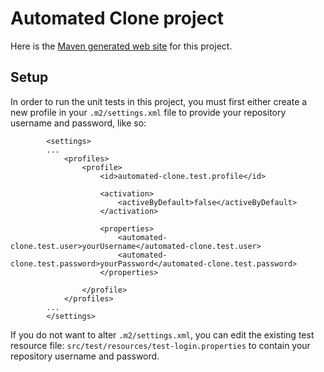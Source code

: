 Automated Clone project
=======================

Here is the [Maven generated web site]() for this project.

Setup
-----

In order to run the unit tests in this project, you must first either create a
new profile in your `.m2/settings.xml` file to provide your repository username
and password, like so:

            <settings>
            ...
                <profiles>
                    <profile>
                        <id>automated-clone.test.profile</id>

                        <activation>
                            <activeByDefault>false</activeByDefault>
                        </activation>

                        <properties>
                            <automated-clone.test.user>yourUsername</automated-clone.test.user>
                            <automated-clone.test.password>yourPassword</automated-clone.test.password>
                        </properties>

                    </profile>
                </profiles>
            ...
            </settings>

If you do not want to alter `.m2/settings.xml`, you can edit the existing
test resource file: `src/test/resources/test-login.properties` to contain your
repository username and password.